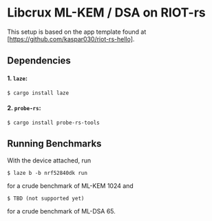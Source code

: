 # Libcrux ML-KEM / DSA on RIOT-rs

This setup is based on the app template found at [https://github.com/kaspar030/riot-rs-hello].

## Dependencies

#### 1. `laze`:

```console
$ cargo install laze
```

#### 2. `probe-rs`:

```console
$ cargo install probe-rs-tools
```

## Running Benchmarks

With the device attached, run

```console
$ laze b -b nrf52840dk run
```

for a crude benchmark of ML-KEM 1024 and

```console
$ TBD (not supported yet)
```

for a crude benchmark of ML-DSA 65.
